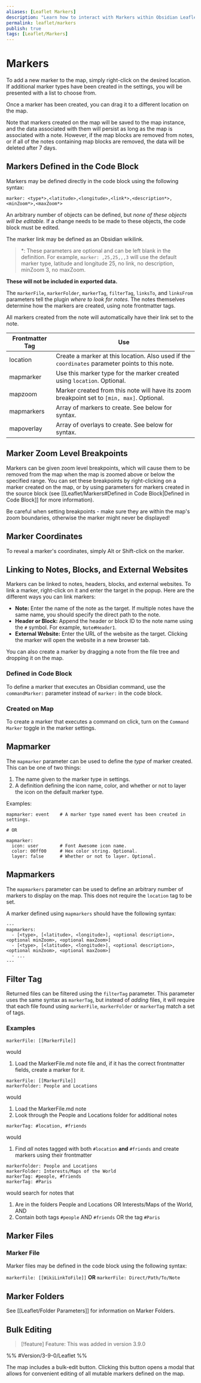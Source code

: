 ```yaml
---
aliases: [Leaflet Markers]
description: "Learn how to interact with Markers within Obsidian Leaflet."
permalink: leaflet/markers
publish: true
tags: [Leaflet/Markers]
---
```


# Markers

To add a new marker to the map, simply right-click on the desired location. If additional marker types have been created in the settings, you will be presented with a list to choose from.

Once a marker has been created, you can drag it to a different location on the map.

Note that markers created on the map will be saved to the map instance, and the data associated with them will persist as long as the map is associated with a note. However, if the map blocks are removed from notes, or if all of the notes containing map blocks are removed, the data will be deleted after 7 days.

## Markers Defined in the Code Block

Markers may be defined directly in the code block using the following syntax:

`marker: <type*>,<latitude>,<longitude>,<link*>,<description*>,<minZoom*>,<maxZoom*>`

An arbitrary number of objects can be defined, but *none of these objects will be editable.* If a change needs to be made to these objects, the code block must be edited.

The marker link may be defined as an Obsidian wikilink.

> \*: These parameters are optional and can be left blank in the definition.
> For example, `marker: ,25,25,,,3` will use the default marker type, latitude and longitude 25, no link, no description, minZoom 3, no maxZoom.

**These will not be included in exported data.**

The `markerFile`, `markerFolder`, `markerTag`, `filterTag`, `linksTo`, and `linksFrom` parameters tell the plugin *where to look for notes*. The notes themselves determine how the markers are created, using note frontmatter tags.

All markers created from the note will automatically have their link set to the note.

| Frontmatter Tag | Use                                                                                             |
| --------------- | ----------------------------------------------------------------------------------------------- |
| location        | Create a marker at this location. Also used if the `coordinates` parameter points to this note. |
| mapmarker       | Use this marker type for the marker created using `location`. Optional.                         |
| mapzoom         | Marker created from this note will have its zoom breakpoint set to `[min, max]`. Optional.      |
| mapmarkers      | Array of markers to create. See below for syntax.                                               |
| mapoverlay      | Array of overlays to create. See below for syntax.                                              |

## Marker Zoom Level Breakpoints

Markers can be given zoom level breakpoints, which will cause them to be removed from the map when the map is zoomed above or below the specified range. You can set these breakpoints by right-clicking on a marker created on the map, or by using parameters for markers created in the source block (see [[Leaflet/Markers#Defined in Code Block|Defined in Code Block]] for more information).

Be careful when setting breakpoints - make sure they are within the map's zoom boundaries, otherwise the marker might never be displayed!

## Marker Coordinates

To reveal a marker's coordinates, simply Alt or Shift-click on the marker.

## Linking to Notes, Blocks, and External Websites

Markers can be linked to notes, headers, blocks, and external websites. To link a marker, right-click on it and enter the target in the popup. Here are the different ways you can link markers:

-   **Note:** Enter the name of the note as the target. If multiple notes have the same name, you should specify the direct path to the note.
-   **Header or Block:** Append the header or block ID to the note name using the `#` symbol. For example, `Note#Header1`.
-   **External Website:** Enter the URL of the website as the target. Clicking the marker will open the website in a new browser tab.

You can also create a marker by dragging a note from the file tree and dropping it on the map.

### Defined in Code Block

To define a marker that executes an Obsidian command, use the `commandMarker:` parameter instead of `marker:` in the code block.

### Created on Map

To create a marker that executes a command on click, turn on the `Command Marker` toggle in the marker settings.

## Mapmarker

The `mapmarker` parameter can be used to define the *type* of marker created. This can be one of two things:

1. The name given to the marker type in settings.
2. A definition defining the icon name, color, and whether or not to layer the icon on the default marker type.

Examples:

```
mapmarker: event    # A marker type named event has been created in settings.

# OR

mapmarker:
  icon: user        # Font Awesome icon name.
  color: 00ff00     # Hex color string. Optional.
  layer: false      # Whether or not to layer. Optional.
```

## Mapmarkers

The `mapmarkers` parameter can be used to define an arbitrary number of markers to display on the map. This does not require the `location` tag to be set.

A marker defined using `mapmarkers` should have the following syntax:

```
---
mapmarkers:
  - [<type>, [<latitude>, <longitude>], <optional description>, <optional minZoom>, <optional maxZoom>]
  - [<type>, [<latitude>, <longitude>], <optional description>, <optional minZoom>, <optional maxZoom>]
  - ...
---
```

## Filter Tag

Returned files can be filtered using the `filterTag` parameter. This parameter uses the same syntax as `markerTag`, but instead of *adding* files, it will require that each file found using `markerFile`, `markerFolder` or `markerTag` match a set of tags.

### Examples

```
markerFile: [[MarkerFile]]
```

would

1. Load the MarkerFile.md note file and, if it has the correct frontmatter fields, create a marker for it.

```
markerFile: [[MarkerFile]]
markerFolder: People and Locations
```

would

1. Load the MarkerFile.md note
2. Look through the People and Locations folder for additional notes

```
markerTag: #location, #friends
```

would

1. Find *all* notes tagged with both `#location` **and** `#friends` and create markers using their frontmatter

```
markerFolder: People and Locations
markerFolder: Interests/Maps of the World
markerTag: #people, #friends
markerTag: #Paris
```

would search for notes that

1. Are in the folders People and Locations OR Interests/Maps of the World, AND
2. Contain both tags `#people` AND `#friends` OR the tag `#Paris`

## Marker Files

### Marker File

Marker files may be defined in the code block using the following syntax:

`markerFile: [[WikiLinkToFile]]` **OR**
`markerFile: Direct/Path/To/Note`

## Marker Folders

See [[Leaflet/Folder Parameters]] for information on Marker Folders.

## Bulk Editing

> [!feature] Feature: This was added in version 3.9.0

%% #Version/3-9-0/Leaflet %%

The map includes a bulk-edit button. Clicking this button opens a modal that allows for convenient editing of all mutable markers defined on the map.

